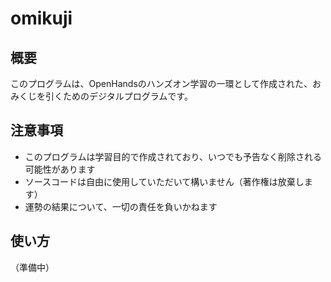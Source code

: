 # omikuji

## 概要

このプログラムは、OpenHandsのハンズオン学習の一環として作成された、おみくじを引くためのデジタルプログラムです。

## 注意事項

- このプログラムは学習目的で作成されており、いつでも予告なく削除される可能性があります
- ソースコードは自由に使用していただいて構いません（著作権は放棄します）
- 運勢の結果について、一切の責任を負いかねます

## 使い方

（準備中）
